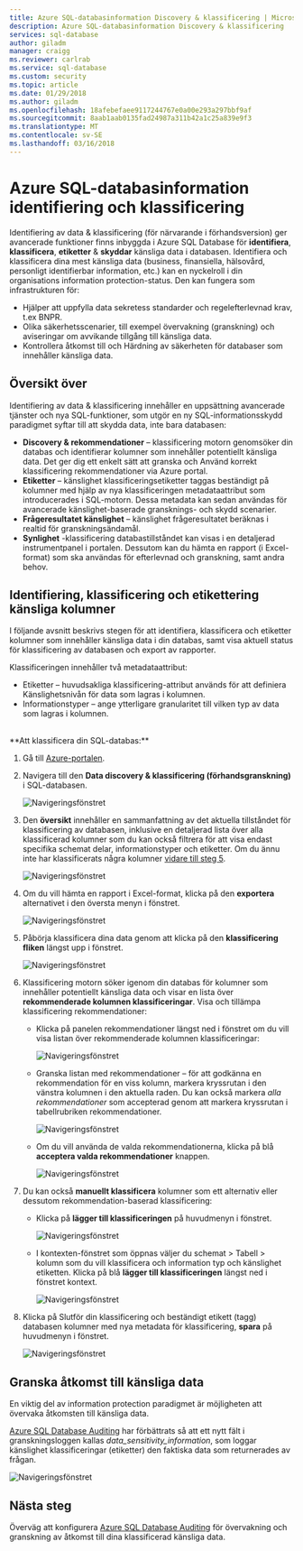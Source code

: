 ```yaml
---
title: Azure SQL-databasinformation Discovery & klassificering | Microsoft Docs
description: Azure SQL-databasinformation Discovery & klassificering
services: sql-database
author: giladm
manager: craigg
ms.reviewer: carlrab
ms.service: sql-database
ms.custom: security
ms.topic: article
ms.date: 01/29/2018
ms.author: giladm
ms.openlocfilehash: 18afebefaee9117244767e0a00e293a297bbf9af
ms.sourcegitcommit: 8aab1aab0135fad24987a311b42a1c25a839e9f3
ms.translationtype: MT
ms.contentlocale: sv-SE
ms.lasthandoff: 03/16/2018
---
```

# <a name="azure-sql-database-data-discovery-and-classification"></a>Azure SQL-databasinformation identifiering och klassificering
Identifiering av data & klassificering (för närvarande i förhandsversion) ger avancerade funktioner finns inbyggda i Azure SQL Database för **identifiera**, **klassificera**, **etiketter**  &  **skyddar** känsliga data i databasen.
Identifiera och klassificera dina mest känsliga data (business, finansiella, hälsovård, personligt identifierbar information, etc.) kan en nyckelroll i din organisations information protection-status. Den kan fungera som infrastrukturen för:
* Hjälper att uppfylla data sekretess standarder och regelefterlevnad krav, t.ex BNPR.
* Olika säkerhetsscenarier, till exempel övervakning (granskning) och aviseringar om avvikande tillgång till känsliga data.
* Kontrollera åtkomst till och Härdning av säkerheten för databaser som innehåller känsliga data.

## <a id="subheading-1"></a>Översikt över
Identifiering av data & klassificering innehåller en uppsättning avancerade tjänster och nya SQL-funktioner, som utgör en ny SQL-informationsskydd paradigmet syftar till att skydda data, inte bara databasen:
* **Discovery & rekommendationer** – klassificering motorn genomsöker din databas och identifierar kolumner som innehåller potentiellt känsliga data. Det ger dig ett enkelt sätt att granska och Använd korrekt klassificering rekommendationer via Azure portal.
* **Etiketter** – känslighet klassificeringsetiketter taggas beständigt på kolumner med hjälp av nya klassificeringen metadataattribut som introducerades i SQL-motorn. Dessa metadata kan sedan användas för avancerade känslighet-baserade gransknings- och skydd scenarier.
* **Frågeresultatet känslighet** – känslighet frågeresultatet beräknas i realtid för granskningsändamål.
* **Synlighet** -klassificering databastillståndet kan visas i en detaljerad instrumentpanel i portalen. Dessutom kan du hämta en rapport (i Excel-format) som ska användas för efterlevnad och granskning, samt andra behov.

## <a id="subheading-2"></a>Identifiering, klassificering och etikettering känsliga kolumner
I följande avsnitt beskrivs stegen för att identifiera, klassificera och etiketter kolumner som innehåller känsliga data i din databas, samt visa aktuell status för klassificering av databasen och export av rapporter.

Klassificeringen innehåller två metadataattribut:
* Etiketter – huvudsakliga klassificering-attribut används för att definiera Känslighetsnivån för data som lagras i kolumnen.  
* Informationstyper – ange ytterligare granularitet till vilken typ av data som lagras i kolumnen.

<br>
**Att klassificera din SQL-databas:**

1. Gå till [Azure-portalen](https://portal.azure.com).

2. Navigera till den **Data discovery & klassificering (förhandsgranskning)** i SQL-databasen.

    ![Navigeringsfönstret][1]

3. Den **översikt** innehåller en sammanfattning av det aktuella tillståndet för klassificering av databasen, inklusive en detaljerad lista över alla klassificerad kolumner som du kan också filtrera för att visa endast specifika schemat delar, informationstyper och etiketter. Om du ännu inte har klassificerats några kolumner [vidare till steg 5](#step-5).

    ![Navigeringsfönstret][2]

4. Om du vill hämta en rapport i Excel-format, klicka på den **exportera** alternativet i den översta menyn i fönstret.

    ![Navigeringsfönstret][3]

5.  <a id="step-5"></a>Påbörja klassificera dina data genom att klicka på den **klassificering fliken** längst upp i fönstret.

    ![Navigeringsfönstret][4]

6. Klassificering motorn söker igenom din databas för kolumner som innehåller potentiellt känsliga data och visar en lista över **rekommenderade kolumnen klassificeringar**. Visa och tillämpa klassificering rekommendationer:

    * Klicka på panelen rekommendationer längst ned i fönstret om du vill visa listan över rekommenderade kolumnen klassificeringar:

        ![Navigeringsfönstret][5]

    * Granska listan med rekommendationer – för att godkänna en rekommendation för en viss kolumn, markera kryssrutan i den vänstra kolumnen i den aktuella raden. Du kan också markera *alla rekommendationer* som accepterad genom att markera kryssrutan i tabellrubriken rekommendationer.

        ![Navigeringsfönstret][6]

    * Om du vill använda de valda rekommendationerna, klicka på blå **acceptera valda rekommendationer** knappen.

        ![Navigeringsfönstret][7]

7. Du kan också **manuellt klassificera** kolumner som ett alternativ eller dessutom rekommendation-baserad klassificering:

    * Klicka på **lägger till klassificeringen** på huvudmenyn i fönstret.

        ![Navigeringsfönstret][8]

    * I kontexten-fönstret som öppnas väljer du schemat > Tabell > kolumn som du vill klassificera och information typ och känslighet etiketten. Klicka på blå **lägger till klassificeringen** längst ned i fönstret kontext.

        ![Navigeringsfönstret][9]

8. Klicka på Slutför din klassificering och beständigt etikett (tagg) databasen kolumner med nya metadata för klassificering, **spara** på huvudmenyn i fönstret.

    ![Navigeringsfönstret][10]

## <a id="subheading-3"></a>Granska åtkomst till känsliga data

En viktig del av information protection paradigmet är möjligheten att övervaka åtkomsten till känsliga data.

[Azure SQL Database Auditing](https://docs.microsoft.com/azure/sql-database/sql-database-auditing) har förbättrats så att ett nytt fält i granskningsloggen kallas *data_sensitivity_information*, som loggar känslighet klassificeringar (etiketter) den faktiska data som returnerades av frågan.

![Navigeringsfönstret][11]

## <a id="subheading-4"></a>Nästa steg
Överväg att konfigurera [Azure SQL Database Auditing](https://docs.microsoft.com/azure/sql-database/sql-database-auditing) för övervakning och granskning av åtkomst till dina klassificerad känsliga data.

<!--Anchors-->
[SQL Data Discovery & Classification overview]: #subheading-1
[Discovering, classifying & labeling sensitive columns]: #subheading-2
[Auditing access to sensitive data]: #subheading-3
[Next Steps]: #subheading-4

<!--Image references-->
[1]: ./media/sql-data-discovery-and-classification/1_data_classification_settings_menu.png
[2]: ./media/sql-data-discovery-and-classification/2_data_classification_overview_dashboard.png
[3]: ./media/sql-data-discovery-and-classification/3_data_classification_export_report.png
[4]: ./media/sql-data-discovery-and-classification/4_data_classification_classification_tab_click.png
[5]: ./media/sql-data-discovery-and-classification/5_data_classification_recommendations_panel.png
[6]: ./media/sql-data-discovery-and-classification/6_data_classification_recommendations_list.png
[7]: ./media/sql-data-discovery-and-classification/7_data_classification_accept_selected_recommendations.png
[8]: ./media/sql-data-discovery-and-classification/8_data_classification_add_classification_button.png
[9]: ./media/sql-data-discovery-and-classification/9_data_classification_manual_classification.png
[10]: ./media/sql-data-discovery-and-classification/10_data_classification_save.png
[11]: ./media/sql-data-discovery-and-classification/11_data_classification_audit_log.png
